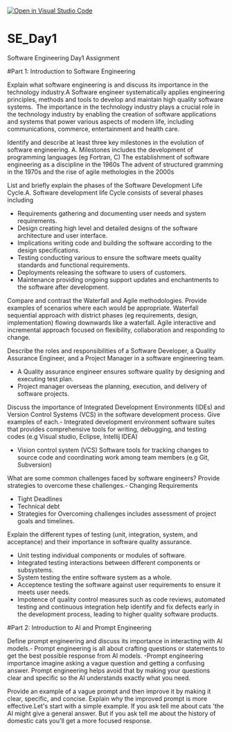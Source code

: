 [![Open in Visual Studio Code](https://classroom.github.com/assets/open-in-vscode-2e0aaae1b6195c2367325f4f02e2d04e9abb55f0b24a779b69b11b9e10269abc.svg)](https://classroom.github.com/online_ide?assignment_repo_id=16262184&assignment_repo_type=AssignmentRepo)
# SE_Day1
Software Engineering Day1 Assignment

#Part 1: Introduction to Software Engineering

Explain what software engineering is and discuss its importance in the technology industry.A Software engineer systematically applies engineering principles, methods and tools to develop and maintain high quality software systems.  The importance in the technology industry plays a crucial role in the technology industry by enabling the creation of software applications and systems that power various aspects of modern life, including communications, commerce, entertainment and health care.


Identify and describe at least three key milestones in the evolution of software engineering. A. Milestones includes the development of programming languages (eg Fortran, C)
The establishment of software engineering as a discipline in the 1960s
The advent of structured gramming in the 1970s and the rise of agile methologies in the 2000s


List and briefly explain the phases of the Software Development Life Cycle.A. Software development life Cycle consists of several phases including 
- Requirements gathering and documenting user needs and system requirements.
- Design creating high level and detailed designs of the software architecture and user interface. 
- Implications writing code and building the software according to the design specifications.
- Testing conducting various to ensure the software meets quality standards and functional requirements.
- Deployments releasing the software to users of customers.
- Maintenance providing ongoing support updates and enchantments to the software after development.


Compare and contrast the Waterfall and Agile methodologies. Provide examples of scenarios where each would be appropriate.
Waterfall sequential approach with district phases (eg requirements, design, implementation) flowing downwards like a waterfall.
Agile interactive and incremental approach focused on flexibility, collaboration and responding to change.

Describe the roles and responsibilities of a Software Developer, a Quality Assurance Engineer, and a Project Manager in a software engineering team.
- A Quality assurance engineer ensures software quality by designing and executing test plan.
- Project manager overseas the planning, execution, and delivery of software projects.

Discuss the importance of Integrated Development Environments (IDEs) and Version Control Systems (VCS) in the software development process. Give examples of each.- Integrated development environment software suites that provides comprehensive tools for writing, debugging, and testing codes (e.g Visual studio, Eclipse, Intellij IDEA)
- Vision control system (VCS) Software tools for tracking changes to source code and coordinating work among team members (e.g Git, Subversion)


What are some common challenges faced by software engineers? Provide strategies to overcome these challenges.- Changing Requirements 
- Tight Deadlines 
- Technical debt
- Strategies for Overcoming challenges includes assessment of project goals and timelines.


Explain the different types of testing (unit, integration, system, and acceptance) and their importance in software quality assurance.
- Unit testing individual components or modules of software.
- Integrated testing interactions between different components or subsystems.
- System testing the entire software system as a whole.
- Acceptence testing the software against user requirements to ensure it meets user needs.
- Impotence of quality control measures such as code reviews, automated testing and continuous integration help identify and fix defects early in the development process, leading to higher quality software products.

#Part 2: Introduction to AI and Prompt Engineering


Define prompt engineering and discuss its importance in interacting with AI models.- Prompt engineering is all about crafting questions or statements to get the best possible response from AI models.
-Prompt engineering importance imagine asking a vague question and getting a confusing answer. Prompt engineering helps avoid that by making your questions clear and specific so the AI understands exactly what you need.


Provide an example of a vague prompt and then improve it by making it clear, specific, and concise. Explain why the improved prompt is more effective.Let's start with a simple example. If you ask tell me about cats 'the AI might give a general answer. But if you ask tell me about the history of domestic cats you'll get a more focused response.

